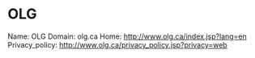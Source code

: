 
# OLG

Name: OLG
Domain: olg.ca
Home: http://www.olg.ca/index.jsp?lang=en
Privacy_policy: http://www.olg.ca/privacy_policy.jsp?privacy=web
